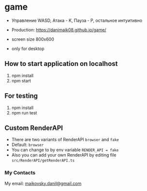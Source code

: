 # game

- Управление WASD, Атака - K, Пауза - P, остальное интуитивно

- Production: https://danimaik08.github.io/game/
- screen size 800x600
- only for desktop

## How to start application on localhost

1. npm install
2. npm start

## For testing

1. npm install
2. npm run test

## Custom RenderAPI

- There are two variants of RenderAPI `browser` and `fake`
- Default: `browser`
- You can change to by env variable `RENDER_API = fake`
- Also you can add your own RenderAPI by editing file `src/RenderAPI/getRenderAPI.ts`

### My Contacts

My email: maikovsky.danil@gmail.com
